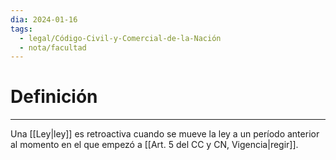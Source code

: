 ```yaml
---
dia: 2024-01-16
tags:
  - legal/Código-Civil-y-Comercial-de-la-Nación
  - nota/facultad
---
```

# Definición
---
Una [[Ley|ley]] es retroactiva cuando se mueve la ley a un período anterior al momento en el que empezó a [[Art. 5 del CC y CN, Vigencia|regir]].